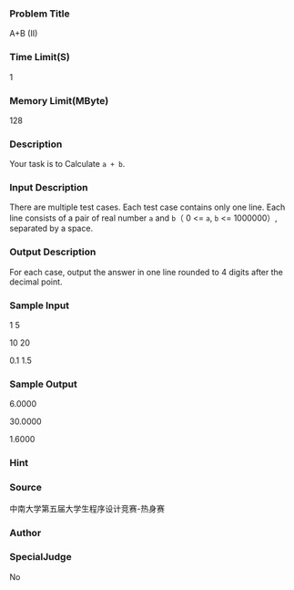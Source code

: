 ### Problem Title
A+B (II)

### Time Limit(S)
1

### Memory Limit(MByte)
128

### Description
Your task is to Calculate `a + b`.

### Input Description 
There are multiple test cases. Each test case contains only one line. Each line consists of a pair of real number `a` and `b`（ 0 <= `a`, `b` <= 1000000）, separated by a space.


### Output Description
For each case, output the answer in one line rounded to 4 digits after the decimal point.

### Sample Input
1 5

10 20

0.1 1.5

### Sample Output
6.0000

30.0000

1.6000

### Hint


### Source
中南大学第五届大学生程序设计竞赛-热身赛

### Author

### SpecialJudge
No